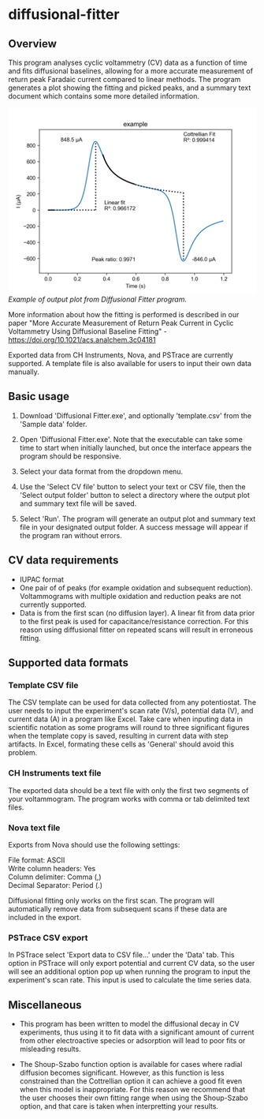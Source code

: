 # diffusional-fitter

## Overview

This program analyses cyclic voltammetry (CV) data as a function of time and fits diffusional baselines, allowing for a more accurate measurement of return peak Faradaic current compared to linear methods. The program generates a plot showing the fitting and picked peaks, and a summary text document which contains some more detailed information. 

![plot](example.png)
*Example of output plot from Diffusional Fitter program.*

More information about how the fitting is performed is described in our paper "More Accurate Measurement of Return Peak Current in Cyclic Voltammetry Using Diffusional Baseline Fitting" - https://doi.org/10.1021/acs.analchem.3c04181

Exported data from CH Instruments, Nova, and PSTrace are currently supported. A template file is also available for users to input their own data manually.

## Basic usage

1. Download 'Diffusional Fitter.exe', and optionally 'template.csv' from the 'Sample data' folder.

2. Open 'Diffusional Fitter.exe'. Note that the executable can take some time to start when initially launched, but once the interface appears the program should be responsive.

3. Select your data format from the dropdown menu.

4. Use the 'Select CV file' button to select your text or CSV file, then the 'Select output folder' button to select a directory where the output plot and summary text file will be saved.
  
5. Select 'Run'. The program will generate an output plot and summary text file in your designated output folder. A success message will appear if the program ran without errors. 

## CV data requirements

- IUPAC format
- One pair of of peaks (for example oxidation and subsequent reduction). Voltammograms with multiple oxidation and reduction peaks are not currently supported.
- Data is from the first scan (no diffusion layer). A linear fit from data prior to the first peak is used for capacitance/resistance correction. For this reason using diffusional fitter on repeated scans will result in erroneous fitting.

## Supported data formats
### Template CSV file
The CSV template can be used for data collected from any potentiostat. The user needs to input the experiment's scan rate (V/s), potential data (V), and current data (A) in a program like Excel. Take care when inputing data in scientific notation as some programs will round to three significant figures when the template copy is saved, resulting in current data with step artifacts. In Excel, formating these cells as 'General' should avoid this problem.

### CH Instruments text file
The exported data should be a text file with only the first two segments of your voltammogram. The program works with comma or tab delimited text files.

### Nova text file
Exports from Nova should use the following settings:  
  
File format: ASCII  
Write column headers: Yes  
Column delimiter: Comma (,)  
Decimal Separator: Period (.)  

Diffusional fitting only works on the first scan. The program will automatically remove data from subsequent scans if these data are included in the export.

### PSTrace CSV export
In PSTrace select 'Export data to CSV file...' under the 'Data' tab. This option in PSTrace will only export potential and current CV data, so the user will see an additional option pop up when running the program to input the experiment's scan rate. This input is used to calculate the time series data.

## Miscellaneous

- This program has been written to model the diffusional decay in CV experiments, thus using it to fit data with a significant amount of current from other electroactive species or adsorption will lead to poor fits or misleading results.

- The Shoup-Szabo function option is available for cases where radial diffusion becomes significant. However, as this function is less constrained than the Cottrellian option it can achieve a good fit even when this model is inappropriate. For this reason we recommend that the user chooses their own fitting range when using the Shoup-Szabo option, and that care is taken when interpretting your results.
